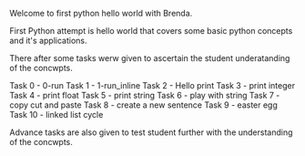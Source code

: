 Welcome to first python hello world with Brenda.

First Python attempt is hello world that covers some basic python concepts and it's applications.

There after some tasks werw given to ascertain the student underatanding of the concwpts.

Task 0 - 0-run
Task 1 - 1-run_inline
Task 2 - Hello print
Task 3 - print integer
Task 4 - print float
Task 5 - print string
Task 6 - play with string
Task 7 - copy cut and paste
Task 8 - create a new sentence
Task 9 - easter egg
Task 10 - linked list cycle

Advance tasks are also given to test student further with the understanding of the concwpts.

